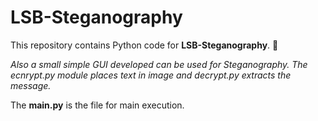 # LSB-Steganography

This repository contains Python code for __LSB-Steganography__. :closed_lock_with_key:

_Also a small simple GUI developed can be used for Steganography.
The ecnrypt.py module places text in image and decrypt.py extracts the message._

The __main.py__ is the file for main execution.
